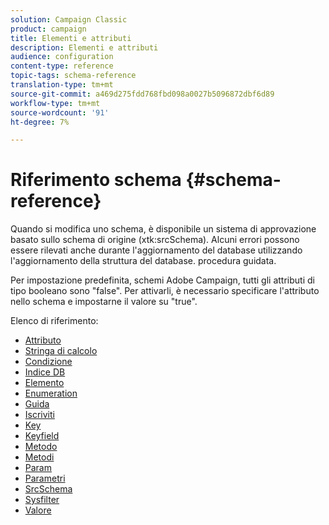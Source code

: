 ```yaml
---
solution: Campaign Classic
product: campaign
title: Elementi e attributi
description: Elementi e attributi
audience: configuration
content-type: reference
topic-tags: schema-reference
translation-type: tm+mt
source-git-commit: a469d275fdd768fbd098a0027b5096872dbf6d89
workflow-type: tm+mt
source-wordcount: '91'
ht-degree: 7%

---
```



# Riferimento schema {#schema-reference}

Quando si modifica uno schema, è disponibile un sistema di approvazione basato sullo schema di origine (xtk:srcSchema). Alcuni errori possono essere rilevati anche durante l&#39;aggiornamento del database utilizzando l&#39;aggiornamento della struttura del database. procedura guidata.

Per impostazione predefinita,  schemi Adobe Campaign, tutti gli attributi di tipo booleano sono &quot;false&quot;. Per attivarli, è necessario specificare l&#39;attributo nello schema e impostarne il valore su &quot;true&quot;.

Elenco di riferimento:

* [Attributo](schema/attribute.md)
* [Stringa di calcolo](schema/compute-string.md)
* [Condizione](schema/condition.md)
* [Indice DB](schema/db-index.md)
* [Elemento](schema/element.md)
* [Enumeration](schema/enumeration.md)
* [Guida](schema/help.md)
* [Iscriviti](schema/join.md)
* [Key](schema/key.md)
* [Keyfield](schema/keyfield.md)
* [Metodo](schema/method.md)
* [Metodi](schema/methods.md)
* [Param](schema/param.md)
* [Parametri](schema/parameters.md)
* [SrcSchema](schema/srcschema.md)
* [Sysfilter](schema/sysfilter.md)
* [Valore](schema/value.md)
